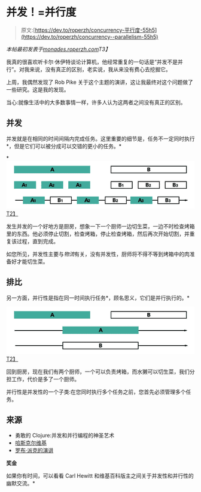 # 并发！=并行度

> 原文:[https://dev.to/roperzh/concurrency-平行度-55h5](https://dev.to/roperzh/concurrency--parallelism-55h5)

*本帖最初发表于[monades.roperzh.com](https://monades.roperzh.com/concurrency-is-different-than-parallelism/?cm=devto)T3】*

我真的很喜欢听卡尔·休伊特谈论计算机，他经常重复的一句话是“并发不是并行”。对我来说，没有真正的区别，老实说，我从来没有费心去挖掘它。

上周，我偶然发现了 Rob Pike 关于这个主题的演讲，这让我最终对这个问题做了一些研究。这是我的发现。

当心:就像生活中的大多数事情一样，许多人认为这两者之间没有真正的区别。

## 并发

并发就是在相同的时间间隔内完成任务。这里重要的细节是，任务不一定同时执行*，但是它们可以被分成可以交错的更小的任务。*

 *[![concurrency](img/91a7a4cbbdc591b915302c94ace2709a.png)T2】](https://res.cloudinary.com/practicaldev/image/fetch/s--5jo_D9Hp--/c_limit%2Cf_auto%2Cfl_progressive%2Cq_auto%2Cw_880/https://user-images.githubusercontent.com/4419992/35572695-ee6275c8-05b3-11e8-8460-2c1ac7081574.jpg)

发生并发的一个好地方是厨房，想象一下一个厨师一边切生菜，一边不时检查烤箱里的东西。他必须停止切割，检查烤箱，停止检查烤箱，然后再次开始切割，并重复该过程，直到完成。

如您所见，并发性主要与*物流*有关，没有并发性，厨师将不得不等到烤箱中的肉准备好才能切生菜。

## 排比

另一方面，并行性是指在同一时间执行任务*，顾名思义，它们是并行执行的。*

[![parallelism-bw](img/6f1cb16a616dc5ee119b151bdf18fd15.png)T2】](https://res.cloudinary.com/practicaldev/image/fetch/s--7LZI52RC--/c_limit%2Cf_auto%2Cfl_progressive%2Cq_auto%2Cw_880/https://user-images.githubusercontent.com/4419992/35572701-f14520f6-05b3-11e8-9989-f4dcc7fc987e.jpg)

回到厨房，现在我们有两个厨师，一个可以负责烤箱，而水獭可以切生菜，我们分担工作，代价是多了一个厨师。

并行性是并发性的一个子类:在您同时执行多个任务之前，您首先必须管理多个任务。

## 来源

*   勇敢的 Clojure:并发和并行编程的神圣艺术
*   [哈斯克尔维基](https://wiki.haskell.org/Parallelism_vs._Concurrency)
*   [罗布·派克的演讲](https://blog.golang.org/concurrency-is-not-parallelism)

**奖金**

如果你有时间，可以看看 Carl Hewitt 和维基百科版主之间关于并发性和并行性的幽默交流。*